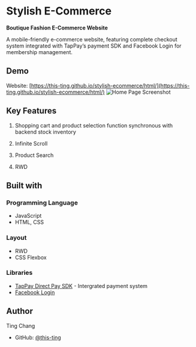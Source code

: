 # Stylish E-Commerce

**Boutique Fashion E-Commerce Website**

A mobile-friendly e-commerce website, featuring complete checkout system integrated with TapPay’s payment SDK and Facebook Login for membership management.

## Demo

Website: [https://this-ting.github.io/stylish-ecommerce/html/](https://this-ting.github.io/stylish-ecommerce/html/)
![Home Page Screenshot](https://this-ting.github.io/stylish-ecommerce/readme-imgs/homepage.png)

## Key Features

1. Shopping cart and product selection function synchronous with backend stock inventory

2. Infinite Scroll

3. Product Search

4. RWD

## Built with

### Programming Language

-   JavaScript
-   HTML, CSS

### Layout

-   RWD
-   CSS Flexbox

### Libraries

-   [TapPay Direct Pay SDK](https://docs.tappaysdk.com/tutorial/en/home.html#home) - Intergrated payment system
-   [Facebook Login](https://developers.facebook.com/docs/facebook-login/web/)

## Author

Ting Chang

-   GitHub: [@this-ting](https://github.com/this-ting)

